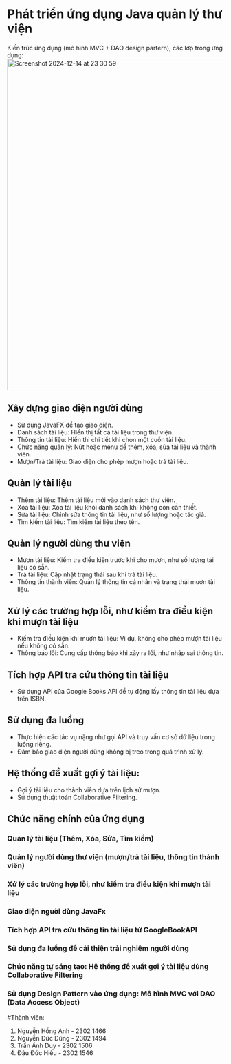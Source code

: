 # Phát triển ứng dụng Java quản lý thư viện

Kiến trúc ứng dụng (mô hình MVC + DAO design partern), các lớp trong ứng dụng:
<img width="769" alt="Screenshot 2024-12-14 at 23 30 59" src="https://github.com/user-attachments/assets/28b3d151-1d5d-4f91-9982-34a1e6a96381" />


## Xây dựng giao diện người dùng
- Sử dụng JavaFX để tạo giao diện.
-  Danh sách tài liệu: Hiển thị tất cả tài liệu trong thư viện.
-  Thông tin tài liệu: Hiển thị chi tiết khi chọn một cuốn tài liệu.
-  Chức năng quản lý: Nút hoặc menu để thêm, xóa, sửa tài liệu và thành viên.
-  Mượn/Trả tài liệu: Giao diện cho phép mượn hoặc trả tài liệu.

## Quản lý tài liệu
- Thêm tài liệu: Thêm tài liệu mới vào danh sách thư viện.
- Xóa tài liệu: Xóa tài liệu khỏi danh sách khi không còn cần thiết.
- Sửa tài liệu: Chỉnh sửa thông tin tài liệu, như số lượng hoặc tác giả.
- Tìm kiếm tài liệu: Tìm kiếm tài liệu theo tên.
## Quản lý người dùng thư viện
- Mượn tài liệu: Kiểm tra điều kiện trước khi cho mượn, như số lượng tài liệu có sẵn.
- Trả tài liệu: Cập nhật trạng thái sau khi trả tài liệu.
- Thông tin thành viên: Quản lý thông tin cá nhân và trạng thái mượn tài liệu.

## Xử lý các trường hợp lỗi, như kiểm tra điều kiện khi mượn tài liệu
- Kiểm tra điều kiện khi mượn tài liệu: Ví dụ, không cho phép mượn tài
liệu nếu không có sẵn.
- Thông báo lỗi: Cung cấp thông báo khi xảy ra lỗi, như nhập sai
thông tin.

## Tích hợp API tra cứu thông tin tài liệu
- Sử dụng API của Google Books API để tự động lấy thông tin tài liệu
dựa trên ISBN.

## Sử dụng đa luồng
- Thực hiện các tác vụ nặng như gọi API và truy vấn cơ sở dữ liệu
trong luồng riêng.
- Đảm bảo giao diện người dùng không bị treo trong quá trình xử lý.


## Hệ thống đề xuất gợi ý tài liệu:
- Gợi ý tài liệu cho thành viên dựa trên lịch sử mượn.
- Sử dụng thuật toán Collaborative Filtering.


## Chức năng chính của ứng dụng

### Quản lý tài liệu (Thêm, Xóa, Sửa, Tìm kiếm)
### Quản lý người dùng thư viện (mượn/trả tài liệu, thông tin thành viên)
### Xử lý các trường hợp lỗi, như kiểm tra điều kiện khi mượn tài liệu
### Giao diện người dùng JavaFx
### Tích hợp API tra cứu thông tin tài liệu từ GoogleBookAPI
### Sử dụng đa luồng để cải thiện trải nghiệm người dùng
### Chức năng tự sáng tạo: Hệ thống đề xuất gợi ý tài liệu dùng Collaborative Filtering
### Sử dụng Design Pattern vào ứng dụng: Mô hình MVC với DAO (Data Access Object)



#Thành viên:
1. Nguyễn Hồng Anh - 2302 1466
2. Nguyễn Đức Dũng - 2302 1494
3. Trần Ánh Duy - 2302 1506
4. Đậu Đức Hiếu - 2302 1546

